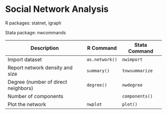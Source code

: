 
# Social Network Analysis 

R packages: statnet, igraph 

Stata package: nwcommands

| Description | R Command | Stata Command |
| --- | --- | --- |
| Import dataset | `as.network()` | `nwimport`
| Report network density and size| `summary()` | `tnwsummarize` |
| Degree (number of direct neighbors) | `degree()` |`nwdegree`|
| Number of components| |`components()`|
| Plot the network| `nwplot` |`plot()`|
